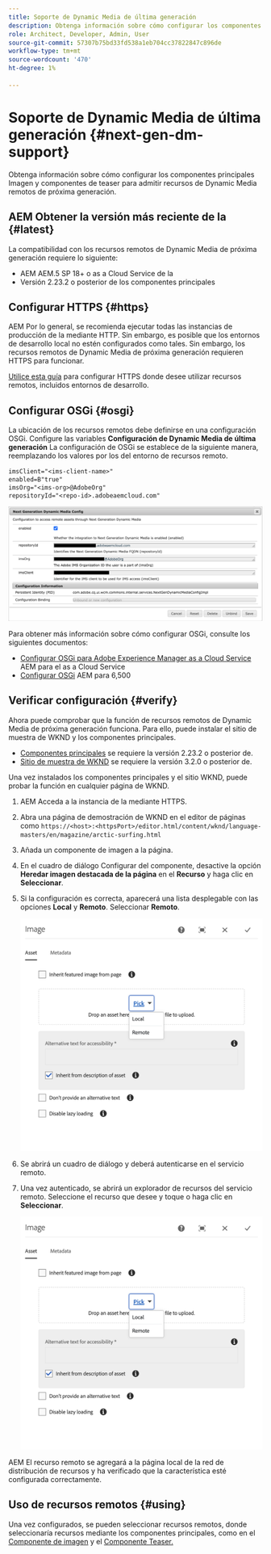 ```yaml
---
title: Soporte de Dynamic Media de última generación
description: Obtenga información sobre cómo configurar los componentes principales Imagen y componentes de teaser para admitir recursos de Dynamic Media remotos de próxima generación.
role: Architect, Developer, Admin, User
source-git-commit: 57307b75bd33fd538a1eb704cc37822847c896de
workflow-type: tm+mt
source-wordcount: '470'
ht-degree: 1%

---
```



# Soporte de Dynamic Media de última generación {#next-gen-dm-support}

Obtenga información sobre cómo configurar los componentes principales Imagen y componentes de teaser para admitir recursos de Dynamic Media remotos de próxima generación.

## AEM Obtener la versión más reciente de la {#latest}

La compatibilidad con los recursos remotos de Dynamic Media de próxima generación requiere lo siguiente:

* AEM AEM.5 SP 18+ o as a Cloud Service de la
* Versión 2.23.2 o posterior de los componentes principales

## Configurar HTTPS {#https}

AEM Por lo general, se recomienda ejecutar todas las instancias de producción de la mediante HTTP. Sin embargo, es posible que los entornos de desarrollo local no estén configurados como tales. Sin embargo, los recursos remotos de Dynamic Media de próxima generación requieren HTTPS para funcionar.

[Utilice esta guía](https://experienceleague.adobe.com/docs/experience-manager-learn/foundation/security/use-the-ssl-wizard.html) para configurar HTTPS donde desee utilizar recursos remotos, incluidos entornos de desarrollo.

## Configurar OSGi {#osgi}

La ubicación de los recursos remotos debe definirse en una configuración OSGi. Configure las variables **Configuración de Dynamic Media de última generación** La configuración de OSGi se establece de la siguiente manera, reemplazando los valores por los del entorno de recursos remoto.

```text
imsClient="<ims-client-name>"
enabled=B"true"
imsOrg="<ims-org>@AdobeOrg"
repositoryId="<repo-id>.adobeaemcloud.com"
```

![Ventana de configuración OSGi de la configuración de Dynamic Media de próxima generación](/help/assets/remote-assets-osgi.png)

Para obtener más información sobre cómo configurar OSGi, consulte los siguientes documentos:

* [Configurar OSGi para Adobe Experience Manager as a Cloud Service](https://experienceleague.adobe.com/docs/experience-manager-cloud-service/content/implementing/deploying/configuring-osgi.html) AEM para el as a Cloud Service
* [Configurar OSGi](https://experienceleague.adobe.com/docs/experience-manager-65/deploying/configuring/configuring-osgi.html?lang=es) AEM para 6,500

## Verificar configuración {#verify}

Ahora puede comprobar que la función de recursos remotos de Dynamic Media de próxima generación funciona. Para ello, puede instalar el sitio de muestra de WKND y los componentes principales.

* [Componentes principales](https://github.com/adobe/aem-core-wcm-components/releases/download/core.wcm.components.reactor-2.23.2/core.wcm.components.all-2.23.2.zip) se requiere la versión 2.23.2 o posterior de.
* [Sitio de muestra de WKND](https://github.com/adobe/aem-guides-wknd/releases/download/aem-guides-wknd-3.2.0/aem-guides-wknd.all-3.2.0-classic.zip) se requiere la versión 3.2.0 o posterior de.

Una vez instalados los componentes principales y el sitio WKND, puede probar la función en cualquier página de WKND.

1. AEM Acceda a la instancia de la mediante HTTPS.

1. Abra una página de demostración de WKND en el editor de páginas como `https://<host>:<httpsPort>/editor.html/content/wknd/language-masters/en/magazine/arctic-surfing.html`

1. Añada un componente de imagen a la página.

1. En el cuadro de diálogo Configurar del componente, desactive la opción **Heredar imagen destacada de la página** en el **Recurso** y haga clic en **Seleccionar**.

1. Si la configuración es correcta, aparecerá una lista desplegable con las opciones **Local** y **Remoto**. Seleccionar **Remoto**.

   ![Opciones de selección local y remota para la selección de imágenes](/help/assets/remote-asset-selection.png)

1. Se abrirá un cuadro de diálogo y deberá autenticarse en el servicio remoto.

1. Una vez autenticado, se abrirá un explorador de recursos del servicio remoto. Seleccione el recurso que desee y toque o haga clic en **Seleccionar**.

   ![Selección de un recurso remoto](/help/assets/remote-asset-selection.png)

AEM El recurso remoto se agregará a la página local de la red de distribución de recursos y ha verificado que la característica esté configurada correctamente.

## Uso de recursos remotos {#using}

Una vez configurados, se pueden seleccionar recursos remotos, donde seleccionaría recursos mediante los componentes principales, como en el [Componente de imagen](/help/components/image.md) y el [Componente Teaser.](/help/components/teaser.md)
